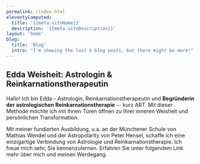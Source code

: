 ```yaml
---
permalink: /index.html
eleventyComputed:
  title: '{{meta.siteName}}'
  description: '{{meta.siteDescription}}'
layout: 'home'
blog:
  title: 'Blog'
  intro: "I'm showing the last 4 blog posts, but there might be more!"
---
```


## Edda Weisheit: Astrologin & Reinkarnationstherapeutin

Hallo! Ich bin Edda - Astrologin, Reinkarnationstherapeutin und **Begründerin der astrologischen Reinkarnationstherapie** -- kurz ART. Mit dieser Methode möchte ich mit Ihnen Türen öffnen zu Ihrer inneren Weisheit und persönlichen Transformation.

Mit meiner fundierten Ausbildung, u.a. an der Münchener Schule von Mathias Wendel und der Astropolarity von Peter Hensel, schaffe ich eine einzigartige Verbindung von Astrologie und Reinkarnationstherapie. Ich freue mich sehr, Sie kennenzulernen. Erfahren Sie unter folgendem Link mehr über mich und meinen Werdegang.
